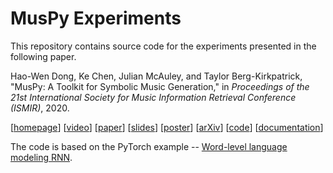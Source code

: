 # MusPy Experiments

This repository contains source code for the experiments presented in the following paper.

Hao-Wen Dong, Ke Chen, Julian McAuley, and Taylor Berg-Kirkpatrick, "MusPy: A Toolkit for Symbolic Music Generation," in _Proceedings of the 21st International Society for Music Information Retrieval Conference (ISMIR)_, 2020.

[[homepage](https://salu133445.github.io/muspy/)]
[[video](https://youtu.be/atdHMEuAYno)]
[[paper](https://salu133445.github.io/muspy/pdf/muspy-ismir2020-paper.pdf)]
[[slides](https://salu133445.github.io/muspy/pdf/muspy-ismir2020-slides.pdf)]
[[poster](https://salu133445.github.io/muspy/pdf/muspy-ismir2020-poster.pdf)]
[[arXiv](https://arxiv.org/abs/2008.01951)]
[[code](https://github.com/salu133445/muspy)]
[[documentation](https://salu133445.github.io/muspy/)]

The code is based on the PyTorch example -- [Word-level language modeling RNN](https://github.com/pytorch/examples/tree/master/word_language_model).
